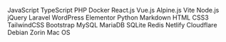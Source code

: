 JavaScript TypeScript PHP Docker React.js Vue.js Alpine.js Vite Node.js jQuery Laravel WordPress Elementor Python Markdown HTML CSS3 TailwindCSS Bootstrap MySQL MariaDB SQLite Redis Netlify Cloudflare Debian Zorin Mac OS
